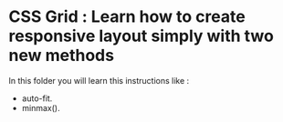 # CSS Grid : Learn how to create responsive layout simply with two new methods
In this folder you will learn this instructions like :
* auto-fit.
* minmax().
